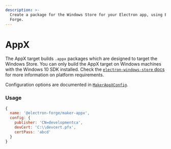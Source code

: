 ```yaml
---
description: >-
  Create a package for the Windows Store for your Electron app, using Electron
  Forge.
---
```


# AppX

The AppX target builds `.appx` packages which are designed to target the Windows Store.  You can only build the AppX target on Windows machines with the Windows 10 SDK installed.  Check the [`electron-windows-store` docs](https://github.com/felixrieseberg/electron-windows-store#readme) for more information on platform requirements.

Configuration options are documented in [`MakerAppXConfig`](https://js.electronforge.io/maker/appx/interfaces/makerappxconfig.html).

### Usage

```javascript
{
  name: '@electron-forge/maker-appx',
  config: {
    publisher: 'CN=developmentca',
    devCert: 'C:\\devcert.pfx',
    certPass: 'abcd'
  }
}
```

